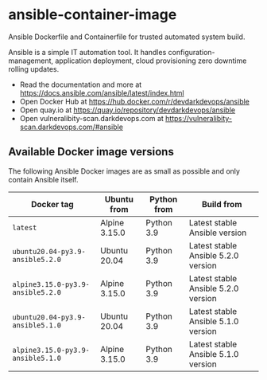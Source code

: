 # ansible-container-image

Ansible Dockerfile and Containerfile for trusted automated system build.

Ansible is a simple IT automation tool. It handles configuration-management, application deployment, cloud provisioning zero downtime rolling updates.

- Read the documentation and more at https://docs.ansible.com/ansible/latest/index.html
- Open Docker Hub at https://hub.docker.com/r/devdarkdevops/ansible
- Open quay.io at https://quay.io/repository/devdarkdevops/ansible
- Open vulneralibity-scan.darkdevops.com at https://vulneralibity-scan.darkdevops.com/#ansible

## Available Docker image versions

The following Ansible Docker images are as small as possible and only contain Ansible itself.

| Docker tag                        | Ubuntu from   | Python from | Build from                          |
| --------------------------------- | ------------- | ----------- | ----------------------------------- |
| `latest`                          | Alpine 3.15.0 | Python 3.9  | Latest stable Ansible version       |
| `ubuntu20.04-py3.9-ansible5.2.0`  | Ubuntu 20.04  | Python 3.9  | Latest stable Ansible 5.2.0 version |
| `alpine3.15.0-py3.9-ansible5.2.0` | Alpine 3.15.0 | Python 3.9  | Latest stable Ansible 5.2.0 version |
| `ubuntu20.04-py3.9-ansible5.1.0`  | Ubuntu 20.04  | Python 3.9  | Latest stable Ansible 5.1.0 version |
| `alpine3.15.0-py3.9-ansible5.1.0` | Alpine 3.15.0 | Python 3.9  | Latest stable Ansible 5.1.0 version |
